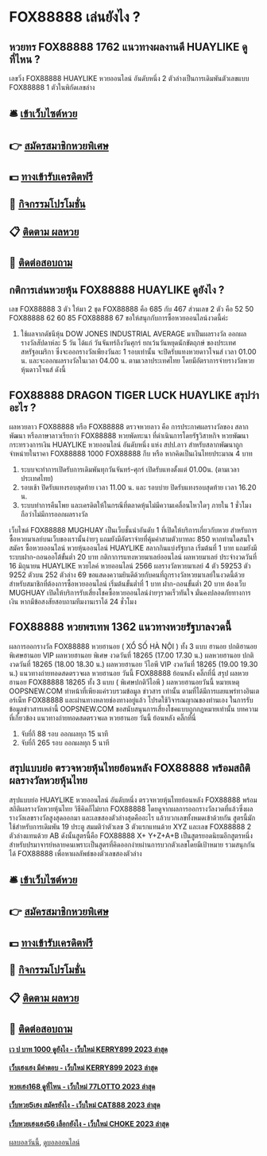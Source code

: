 # FOX88888 เล่นยังไง ?
## หวยทร FOX88888 1762 แนวทางผลงานดี HUAYLIKE ดูที่ไหน ?
เลขวิ่ง FOX88888 HUAYLIKE หวยออนไลน์ อันดับหนึ่ง 2 ตัวล่างเป็นการเดิมพันตัวเลขแบบ FOX88888 1 ตัวในพิกัดเลขล่าง

## 🛎 [เข้าเว็บไซต์หวย](https://bit.ly/3BG5bNw)
## 👉 [สมัครสมาชิกหวยพิเศษ](https://bit.ly/3BG5bNw)
## 💵 [ทางเข้ารับเครดิตฟรี](https://bit.ly/3C3mvgS)
## 👑 [กิจกรรมโปรโมชั่น](https://bit.ly/3C3mvgS)
## 📋 [ติดตาม ผลหวย](https://bit.ly/3C3mvgS)
## 📱 [ติดต่อสอบถาม](https://bit.ly/3C3mvgS)

## กติการเล่นหวยหุ้น FOX88888 HUAYLIKE ดูยังไง ?
เลข FOX88888 3 ตัว ให้มา 2 ชุด FOX88888 คือ 685 กับ 467 ส่วนเลข 2 ตัว คือ 52 50 FOX88888 62 60 85 FOX88888 67 ขอให้สนุกกับการซื้อหวยออนไลน์งวดนี้ค่ะ
1. ใช้ผลจากดัชนีหุ้น DOW JONES INDUSTRIAL AVERAGE มาเป็นผลรางวัล ออกผลรางวัลสัปดาห์ละ 5 วัน ได้แก่ วันจันทร์ถึงวันศุกร์ ยกเว้นวันหยุดนักขัตฤกษ์ ของประเทศสหรัฐอเมริกา ซึ่งจะออกรางวัลเพียงวันละ 1 รอบเท่านั้น จะปิดรับแทงหวยดาวโจนส์ เวลา 01.00 น. และจะออกผลรางวัลในเวลา 04.00 น. ตามเวลาประเทศไทย โดยมีอัตราการจ่ายรางวัลหวยหุ้นดาวโจนส์ ดังนี้

## FOX88888 DRAGON TIGER LUCK HUAYLIKE สรุปว่าอะไร ?
ผลหวยลาว FOX88888 หรือ FOX88888 ตรวจหวยลาว คือ การประกาศผลรางวัลของ สลากพัฒนา หรือภาษาลาวเรียกว่า FOX88888 หวยพัดทะนา ที่ดำเนินการโดยรัฐวิสาหกิจ หวยพัฒนากระทรวงการเงิน HUAYLIKE หวยออนไลน์ อันดับหนึ่ง แห่ง สปป.ลาว สำหรับสลากพัฒนาถูกจำหน่ายในราคา FOX88888 1000 FOX88888 กีบ หรือ หากคิดเป็นเงินไทยประมาณ 4 บาท
1. ระบบจะทำการเปิดรับการเดิมพันทุกวันจันทร์-ศุกร์ เปิดรับแทงตั้งแต่ 01.00น. (ตามเวลาประเทศไทย)
2. รอบเช้า ปิดรับแทงรอบสุดท้าย เวลา 11.00 น. และ รอบบ่าย ปิดรับแทงรอบสุดท้าย เวลา 16.20 น.
3. ระบบทำการคืนโพย และเครดิตให้ในกรณีที่ตลาดหุ้นไม่มีความเคลื่อนไหวใดๆ ภายใน 1 ชั่วโมง ถือว่าไม่มีการออกผลรางวัล

เว็บไซต์ FOX88888 MUGHUAY เป็นเว็บชั้นนำอันดับ 1 ที่เปิดให้บริการเกี่ยวกับหวย สำหรับการซื้อหวยมาเลย์บนเว็บของเรานั้นง่ายๆ แถมยังมีอัตราจ่ายที่คุ้มค่าสามตัวบาทละ 850 หากท่านใดสนใจสมัคร ซื้อหวยออนไลน์ หวยหุ้นออนไลน์ HUAYLIKE สลากกินแบ่งรัฐบาล เริ่มต้นที่ 1 บาท แถมยังมีระบบฝาก-ถอนออโต้ขั้นต่ำ 20 บาท
กติกาการแทงหวยมาเลย์ออนไลน์
ผลหวยมาเลย์ ประจำงวดวันที่ 16 มิถุนายน HUAYLIKE หวยไลค์ หวยออนไลน์ 2566 ผลรางวัลหวยมาเลย์ 4 ตัว 59253 ตัว 9252 ตัวบน 252 ตัวล่าง 69 ขอแสดงความยินดีด้วยกับคนที่ถูกรางวัลหวยมาเลย์ในงวดนี้ด้วย สำหรับสมาชิกที่ต้องการซื้อหวยออนไลน์ เริ่มต้นขั้นต่ำที่ 1 บาท ฝาก-ถอนขั้นต่ำ 20 บาท ต้องเว็บ MUGHUAY เปิดให้บริการรับเสี่ยงโชคซื้อหวยออนไลน์ง่ายๆรวดเร็วทันใจ มั่นคงปลอดภัยทางการเงิน หากมีข้อสงสัยสอบถามทีมงานเราได้ 24 ชั่วโมง

## FOX88888 หวยพรเทพ 1362 แนวทางหวยรัฐบาลงวดนี้
ผลการออกรางวัล FOX88888 หวยฮานอย ( XỔ SỐ HÀ NỘI ) ทั้ง 3 แบบ ฮานอย ปกติฮานอย พิเศษฮานอย VIP
ผลหวยฮานอย พิเศษ งวดวันที่ 18265 (17.00 17.30 น.)
ผลหวยฮานอย ปกติ งวดวันที่ 18265 (18.00 18.30 น.)
ผลหวยฮานอย วีไอพี VIP งวดวันที่ 18265 (19.00 19.30 น.)
 แนวทางถ่ายทอดสดตรวจผล หวยฮานอย วันนี้ FOX88888 ย้อนหลัง คลิ๊กที่นี่ 
สรุป ผลหวยฮานอย FOX88888 18265 ทั้ง 3 แบบ ( พิเศษปกติวีไอพี ) ผลหวยฮานอยวันนี้
หมายเหตุ OOPSNEW.COM ทำหน้าที่เพียงแค่รวบรวมข้อมูล ข่าวสาร เท่านั้น ตามที่ได้มีการเผยแพร่ทางอินเตอร์เน็ท FOX88888 และผ่านทางหลายช่องทางอยู่แล้ว โปรดใช้วิจารณญาณของท่านเอง ในการรับข้อมูลข่าวสารเหล่านี้ OOPSNEW.COM ขอสนับสนุนการเสี่ยงโชคแบบถูกกฎหมายเท่านั้น
บทความที่เกี่ยวข้อง
แนวทางถ่ายทอดสดตรวจผล หวยฮานอย วันนี้ ย้อนหลัง คลิ๊กที่นี่
1. จับยี่กี 88 รอบ ออกผลทุก 15 นาที
2. จับยี่กี 265 รอบ ออกผลทุก 5 นาที

## สรุปแบบย่อ ตรวจหวยหุ้นไทยย้อนหลัง FOX88888 พร้อมสถิติผลรางวัลหวยหุ้นไทย
สรุปแบบย่อ HUAYLIKE หวยออนไลน์ อันดับหนึ่ง ตรวจหวยหุ้นไทยย้อนหลัง FOX88888 พร้อมสถิติผลรางวัลหวยหุ้นไทย วิธีคิดก็ไม่ยาก FOX88888 โดยดูจากผลการออกรางวัลงวดที่แล้วซึ่งผลรางวัลเลขรางวัลสูงสุดออกมา และเลขสองตัวล่างสุดคืออะไร แล้วบวกเลขทั้งหมดเข้าด้วยกัน สูตรนี้มักใช้สำหรับการเดิมพัน 19 ประตู สมมติว่าตัวเลข 3 ตัวแรกแทนด้วย XYZ และเลข FOX88888 2 ตัวล่างแทนด้วย AB ดังนั้นสูตรนี้คือ FOX88888 X+ Y+Z+A+B
เป็นสูตรยอดนิยมอีกสูตรหนึ่งสำหรับปรมาจารย์หลายคนเพราะเป็นสูตรที่คิดออกง่ายผ่านการบวกตัวเลขโดยมีเป้าหมาย รวมสนุกกันได้ FOX88888 เพื่อหาผลลัพธ์ของตัวเลขสองตัวล่าง

## 🛎 [เข้าเว็บไซต์หวย](https://bit.ly/3BG5bNw)
## 👉 [สมัครสมาชิกหวยพิเศษ](https://bit.ly/3BG5bNw)
## 💵 [ทางเข้ารับเครดิตฟรี](https://bit.ly/3C3mvgS)
## 👑 [กิจกรรมโปรโมชั่น](https://bit.ly/3C3mvgS)
## 📋 [ติดตาม ผลหวย](https://bit.ly/3C3mvgS)
## 📱 [ติดต่อสอบถาม](https://bit.ly/3C3mvgS)

#### [เว ป บาท 1000 ดูยังไง - เว็บใหม่ KERRY899 2023 ล่าสุด](https://atom.io/themes/เว%20ป%20บาท%201000%20ดูยังไง%20-%20เว็บใหม่%20kerry899%202023%20ล่าสุด)
#### [เว็บเฮงเฮง มีคำตอบ - เว็บใหม่ KERRY899 2023 ล่าสุด](https://atom.io/themes/เว็บเฮงเฮง%20มีคำตอบ%20-%20เว็บใหม่%20kerry899%202023%20ล่าสุด)
#### [หวยเฮง168 ดูที่ไหน - เว็บใหม่ 77LOTTO 2023 ล่าสุด](https://atom.io/themes/หวยเฮง168%20ดูที่ไหน%20-%20เว็บใหม่%2077lotto%202023%20ล่าสุด)
#### [เว็บหวย5เฮง สมัครยังไง - เว็บใหม่ CAT888 2023 ล่าสุด](https://atom.io/themes/เว็บหวย5เฮง%20สมัครยังไง%20-%20เว็บใหม่%20cat888%202023%20ล่าสุด)
#### [เว็บหวยเฮงเฮง56 เลือกยังไง - เว็บใหม่ CHOKE 2023 ล่าสุด](https://atom.io/themes/เว็บหวยเฮงเฮง56%20เลือกยังไง%20-%20เว็บใหม่%20choke%202023%20ล่าสุด)

[ผลบอลวันนี้](https://siamsport.tv "ผลบอลวันนี้"), [ดูบอลออนไลน์](https://siamsport.tv/ดูบอลสด "ดูบอลออนไลน์")